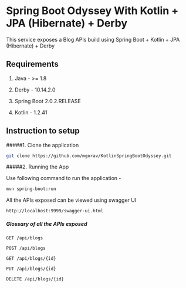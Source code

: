 # Spring Boot Odyssey With Kotlin + JPA (Hibernate) + Derby

This service exposes a Blog APIs build using Spring Boot + Kotlin + JPA (Hibernate) + Derby

## Requirements

1. Java - >= 1.8

2. Derby - 10.14.2.0

3. Spring Boot 2.0.2.RELEASE

4. Kotlin - 1.2.41

## Instruction to setup

#####1. Clone the application

```bash
git clone https://github.com/mgorav/KotlinSpringBootOdyssey.git
```


#####2. Running the App

Use following command to run the application -

```bash
mvn spring-boot:run
```

All the APIs exposed can be viewed using swagger UI

```
http://localhost:9999/swagger-ui.html
```

##### Glossary of all the APIs exposed



    GET /api/blogs
    
    POST /api/blogs
    
    GET /api/blogs/{id}
    
    PUT /api/blogs/{id}
    
    DELETE /api/blogs/{id}

